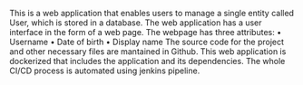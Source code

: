 This is a web application that enables users to manage a single entity called User, which is stored in a database. The web application has a user interface in the form of a web page.
The webpage has three attributes:
• Username
• Date of birth
• Display name
The source code for the project and other necessary files are mantained in Github.
This web application is dockerized that includes the application and its dependencies.
The whole CI/CD process is automated using jenkins pipeline.
